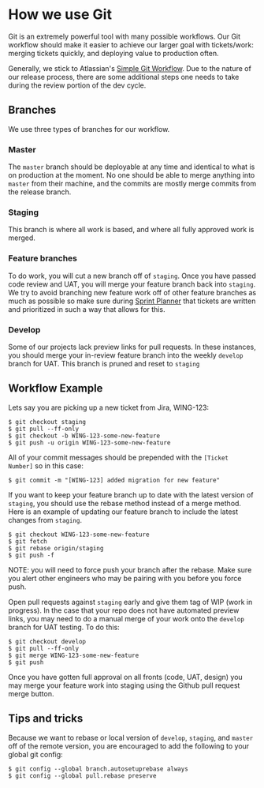 # How we use Git

Git is an extremely powerful tool with many possible workflows. Our Git workflow should make it easier to achieve our larger goal with tickets/work: merging tickets quickly, and deploying value to production often.

Generally, we stick to Atlassian's [Simple Git Workflow](https://www.atlassian.com/blog/git/simple-git-workflow-simple). Due to the nature of our release process, there are some additional steps one needs to take during the review portion of the dev cycle.

## Branches
We use three types of branches for our workflow.

### Master
The `master` branch should be deployable at any time and identical to what is on production at the moment. No one should be able to merge anything into `master` from their machine, and the commits are mostly merge commits from the release branch. 

### Staging
This branch is where all work is based, and where all fully approved work is merged.

### Feature branches
To do work, you will cut a new branch off of `staging`. Once you have passed code review and UAT, you will merge your feature branch back into `staging`. We try to avoid branching new feature work off of other feature branches as much as possible so make sure during [Sprint Planner](Sprint.md) that tickets are written and prioritized in such a way that allows for this.

### Develop
Some of our projects lack preview links for pull requests. In these instances, you should merge your in-review feature branch into the weekly `develop` branch for UAT. This branch is pruned and reset to `staging` 

## Workflow Example
Lets say you are picking up a new ticket from Jira, WING-123:

```
$ git checkout staging
$ git pull --ff-only
$ git checkout -b WING-123-some-new-feature
$ git push -u origin WING-123-some-new-feature
```

All of your commit messages should be prepended with the `[Ticket Number]` so in this case:

```
$ git commit -m "[WING-123] added migration for new feature"
```

If you want to keep your feature branch up to date with the latest version of `staging`, you should use the rebase method instead of a merge method. Here is an example of updating our feature branch to include the latest changes from `staging`.
```
$ git checkout WING-123-some-new-feature
$ git fetch
$ git rebase origin/staging
$ git push -f
```

NOTE: you will need to force push your branch after the rebase. Make sure you alert other engineers who may be pairing with you before you force push.

Open pull requests against `staging` early and give them tag of WIP (work in progress). In the case that your repo does not have automated preview links, you may need to do a manual merge of your work onto the `develop` branch for UAT testing. To do this:

```
$ git checkout develop
$ git pull --ff-only
$ git merge WING-123-some-new-feature 
$ git push
```

Once you have gotten full approval on all fronts (code, UAT, design) you may merge your feature work into staging using the Github pull request merge button. 

## Tips and tricks
Because we want to rebase or local version of `develop`, `staging`, and `master` off of the remote version, you are encouraged to add the following to your global git config:

```
$ git config --global branch.autosetuprebase always 
$ git config --global pull.rebase preserve
```
